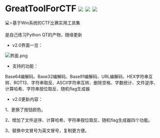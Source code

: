 # GreatToolForCTF  ![](https://img.shields.io/badge/%E4%BD%9C%E8%80%85-ShawR00t-brightgreen) ![](https://img.shields.io/badge/version-1.0-red) ![](https://img.shields.io/badge/language-Python-blue)
💻⭐基于Win系统的CTF比赛实用工具集

是自己练习Python QT的产物，随缘更新

 - v2.0界面一览：

![界面.png](https://img30.360buyimg.com/pop/jfs/t1/218588/16/12664/49655/620cb32aEdef75033/2f051cbec9a7f935.png)

 - 支持的功能：

Base64编解码、Base32编解码、Base91编解码、URL编解码、HEX字符串互转、ROT13、字符串取反、ASCII字符串互转、删除空格、字数统计、文件逆序、计算哈希、字符串按位取反、随机flag生成器

 - v2.0更新内容：

1、更换了按钮颜色。

2、增加了文件逆序、计算哈希、字符串按位取反、随机flag生成器四个功能。

3、替换中文冒号为英文冒号，复制更方便。
